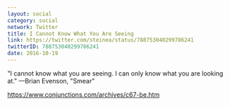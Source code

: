 ```yaml
---
layout: social
category: social
network: Twitter
title: I Cannot Know What You Are Seeing
link: https://twitter.com/steinea/status/788753040299786241
twitterID: 788753040299786241
date: 2016-10-19
---
```


"I cannot know what you are seeing. I can only know what you are looking at." —Brian Evenson, "Smear"

<https://www.conjunctions.com/archives/c67-be.htm>
